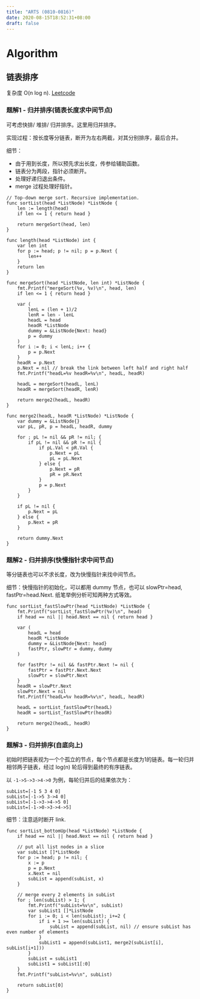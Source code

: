 ```yaml
---
title: "ARTS (0810-0816)"
date: 2020-08-15T18:52:31+08:00
draft: false
---
```


# Algorithm

## 链表排序

复杂度 O(n log n). [Leetcode](https://leetcode.com/problems/sort-list/)

### 题解1 - 归并排序(链表长度求中间节点)

可考虑快排/ 堆排/ 归并排序。这里用归并排序。

实现过程：按长度等分链表，断开为左右两截，对其分别排序，最后合并。

细节：

+ 由于用到长度，所以预先求出长度，传参给辅助函数。
+ 链表分为两段，指针必须断开。
+ 处理好递归退出条件。
+ merge 过程处理好指针。

```
// Top-down merge sort. Recursive implementation.
func sortList(head *ListNode) *ListNode {
    len := length(head)
    if len <= 1 { return head }

    return mergeSort(head, len)
}

func length(head *ListNode) int {
	var len int
	for p := head; p != nil; p = p.Next {
		len++
	}
	return len
}

func mergeSort(head *ListNode, len int) *ListNode {
	fmt.Printf("mergeSort(%v, %v)\n", head, len)
	if len <= 1 { return head }

	var (
		lenL = (len + 1)/2
		lenR = len - lenL
		headL = head
		headR *ListNode
		dummy = &ListNode{Next: head}
		p = dummy
	)
	for i := 0; i < lenL; i++ {
		p = p.Next
	}
	headR = p.Next
	p.Next = nil // break the link between left half and right half
	fmt.Printf("headL=%v headR=%v\n", headL, headR)

	headL = mergeSort(headL, lenL)
	headR = mergeSort(headR, lenR)

	return merge2(headL, headR)
}

func merge2(headL, headR *ListNode) *ListNode {
	var dummy = &ListNode{}
	var pL, pR, p = headL, headR, dummy

	for ; pL != nil && pR != nil; {
		if pL != nil && pR != nil {
			if pL.Val < pR.Val {
				p.Next = pL
				pL = pL.Next
			} else {
				p.Next = pR
				pR = pR.Next
			}
			p = p.Next
		}
	}

	if pL != nil {
		p.Next = pL
	} else {
		p.Next = pR
	}

	return dummy.Next
}
```

### 题解2 - 归并排序(快慢指针求中间节点)

等分链表也可以不求长度，改为快慢指针来找中间节点。

细节：快慢指针的初始化，可以都用 dummy 节点，也可以 slowPtr=head, fastPtr=head.Next. 纸笔举例分析可知两种方式等效。

```
func sortList_fastSlowPtr(head *ListNode) *ListNode {
	fmt.Printf("sortList_fastSlowPtr(%v)\n", head)
	if head == nil || head.Next == nil { return head }

	var (
		headL = head
		headR *ListNode
		dummy = &ListNode{Next: head}
		fastPtr, slowPtr = dummy, dummy
	)

	for fastPtr != nil && fastPtr.Next != nil {
		fastPtr = fastPtr.Next.Next
		slowPtr = slowPtr.Next
	}
	headR = slowPtr.Next
	slowPtr.Next = nil
	fmt.Printf("headL=%v headR=%v\n", headL, headR)

	headL = sortList_fastSlowPtr(headL)
	headR = sortList_fastSlowPtr(headR)

	return merge2(headL, headR)
}
```

### 题解3 - 归并排序(自底向上)

初始时把链表视为一个个孤立的节点，每个节点都是长度为1的链表。每一轮归并相邻两子链表，经过 log(n) 轮后得到最终的有序链表。

以 `-1->5->3->4->0` 为例，每轮归并后的结果依次为：

```
subList=[-1 5 3 4 0]
subList=[-1->5 3->4 0]
subList=[-1->3->4->5 0]
subList=[-1->0->3->4->5]
```

细节：注意适时断开 link.

```
func sortList_bottomUp(head *ListNode) *ListNode {
	if head == nil || head.Next == nil { return head }

	// put all list nodes in a slice
	var subList []*ListNode
	for p := head; p != nil; {
		x := p
		p = p.Next
		x.Next = nil
		subList = append(subList, x)
	}

	// merge every 2 elements in subList
	for ; len(subList) > 1; {
		fmt.Printf("subList=%v\n", subList)
		var subList1 []*ListNode
		for i := 0; i < len(subList); i+=2 {
			if i + 1 >= len(subList) {
				subList = append(subList, nil) // ensure subList has even number of elements
			}
			subList1 = append(subList1, merge2(subList[i], subList[i+1]))
		}
		subList = subList1
		subList1 = subList1[:0]
	}
	fmt.Printf("subList=%v\n", subList)

	return subList[0]
}
```


